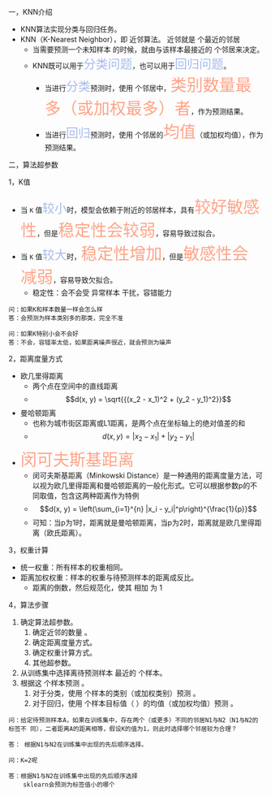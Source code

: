 一，KNN介绍
- KNN算法实现分类与回归任务。
- KNN（K-Nearest Neighbor），即 近邻算法。 近邻就是 个最近的邻居
	- 当需要预测一个未知样本 的时候，就由与该样本最接近的 个邻居来决定。
	- KNN既可以用于<font  color="#A7BBEA"  size="5">分类问题</font>，也可以用于<font  color="#A7BBEA"  size="5">回归问题</font>。
		- 当进行<font  color="#A7BBEA"  size="5">分类</font>预测时，使用 个邻居中，<font  color="FFA488"  size="6">类别数量最多（或加权最多）者</font>，作为预测结果。
		- 当进行<font  color="#A7BBEA"  size="5">回归</font>预测时，使用 个邻居的<font  color="FFA488"  size="6">均值</font>（或加权均值），作为预测结果。

二，算法超参数

1，K值
- 当 `K` 值<font  color="#A7BBEA"  size="5">较小</font>时，模型会依赖于附近的邻居样本，具有<font  color="FFA488"  size="6">较好敏感性</font>，但是<font  color="FFA488"  size="6">稳定性会较弱</font>，容易导致过拟合。
- 当 `K` 值<font  color="#A7BBEA"  size="5">较大</font>时，<font  color="FFA488"  size="6">稳定性增加</font>，但是<font  color="FFA488"  size="6">敏感性会减弱</font>，容易导致欠拟合。
	- 稳定性：会不会受 异常样本 干扰，容错能力
```
问：如果K和样本数量一样会怎么样
答：会预测为样本类别多的那类，完全不准

问：如果K特别小会不会好
答：不会，容错率太低，如果距离噪声很近，就会预测为噪声
```

2，距离度量方式
- 欧几里得距离
	- 两个点在空间中的直线距离
	- $$d(x, y) = \sqrt{{(x_2 - x_1)^2 + (y_2 - y_1)^2}}$$
- 曼哈顿距离
	-  也称为城市街区距离或L1距离，是两个点在坐标轴上的绝对值差的和
	- $$d(x, y) = |x_2 - x_1| + |y_2 - y_1|$$
- <font  color="FFA488"  size="6">闵可夫斯基距离</font>
	- 闵可夫斯基距离（Minkowski Distance）是一种通用的距离度量方法，可以视为欧几里得距离和曼哈顿距离的一般化形式。它可以根据参数p的不同取值，包含这两种距离作为特例
	- $$d(x, y) = \left(\sum_{i=1}^{n} |x_i - y_i|^p\right)^{\frac{1}{p}}$$
	- 可知：当p为1时，距离就是曼哈顿距离，当p为2时，距离就是欧几里得距离（欧氏距离）。

3，权重计算
- 统一权重：所有样本的权重相同。
- 距离加权权重：样本的权重与待预测样本的距离成反比。
	- 距离的倒数，然后规范化，使其 相加 为 1

4，算法步骤
1. 确定算法超参数。
	1. 确定近邻的数量 。
	2. 确定距离度量方式。
	3. 确定权重计算方式。
	4. 其他超参数。
2. 从训练集中选择离待预测样本 最近的 个样本。
3. 根据这 个样本预测 。
	1. 对于分类，使用 个样本的类别（或加权类别）预测 。
	2. 对于回归，使用 个样本目标值（ ）的均值（或加权均值）预测 。
```
问：给定待预测样本A，如果在训练集中，存在两个（或更多）不同的邻居N1与N2（N1与N2的标签不 同），二者距离A的距离相等，假设K的值为1，则此时选择哪个邻居较为合理？

答： 根据N1与N2在训练集中出现的先后顺序选择。

问：K=2呢

答：根据N1与N2在训练集中出现的先后顺序选择
	sklearn会预测为标签值小的哪个
```

